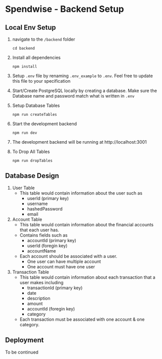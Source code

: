 # Spendwise - Backend Setup

## Local Env Setup

1. navigate to the `/backend` folder
   ```
   cd backend
   ```
2. Install all dependencies
   ```
   npm install
   ```
3. Setup `.env` file by renaming `.env_example` to `.env`. Feel free to update this file to your specification

4. Start/Create PostgreSQL locally by creating a database. Make sure the Database name and password match what is written in `.env`

5. Setup Database Tables
   ```
   npm run createTables
   ```
6. Start the development backend
   ```
   npm run dev
   ```
7. The development backend will be running at http://localhost:3001

8. To Drop All Tables
   ```
   npm run dropTables
   ```

## Database Design

1. User Table
   - This table would contain information about the user such as
     - userId (primary key)
     - username
     - hashedPassword
     - email
2. Account Table
   - This table would contain information about the financial accounts that each user has.
   - Contains fields such as
     - accountId (primary key)
     - userId (foregin key)
     - accountName
   - Each account should be associated with a user.
     - One user can have multiple account
     - One account must have one user
3. Transaction Table
   - This table would contain information about each transaction that a user makes including
     - transactionId (primary key)
     - date
     - description
     - amount
     - accountId (foregin key)
     - category
   - Each transaction must be associated with one account & one category.

## Deployment

To be continued
